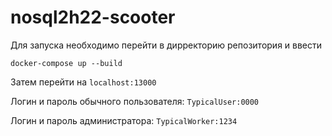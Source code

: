# nosql2h22-scooter

Для запуска необходимо перейти в дирректорию репозитория и ввести 

```
docker-compose up --build
```
Затем перейти на `localhost:13000`

Логин и пароль обычного пользователя: `TypicalUser:0000`

Логин и пароль администратора: `TypicalWorker:1234`